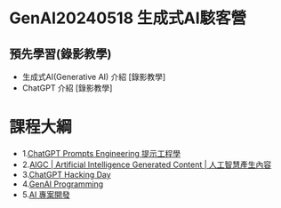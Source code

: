# GenAI20240518 生成式AI駭客營
## 預先學習(錄影教學)
- 生成式AI(Generative AI) 介紹 [錄影教學]
- ChatGPT 介紹 [錄影教學]

# 課程大綱
- 1.[ChatGPT Prompts Engineering 提示工程學](ChatGPT.md)
- 2.[AIGC | Artificial Intelligence Generated Content | 人工智慧產生內容 ](AIGC.md) 
- 3.[ChatGPT Hacking Day](ChatGPT4SEC.md)
- 4.[GenAI Programming](GenAIPrograming.md)
- 5.[AI 專案開發](AI_Project.md)
